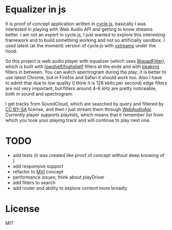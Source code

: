 # Equalizer in js

It is proof of concept application written in [cycle.js](http://cycle.js.org/), basically I was interested in playing with Web Audio API and getting to know streams better. I am not an expert in cycle.js, I just wanted to explore this interesting framework and to build something working and not so artificially sandbox. I used latest (at the moment) version of cycle.js with [xstreams](https://github.com/staltz/xstream) under the hood.

So this project is web audio player with equalizer (which uses [BiquadFilter](https://developer.mozilla.org/en/docs/Web/API/BiquadFilterNode)), which is built with [lowshelf/highshelf](https://developer.mozilla.org/en-US/docs/Web/API/BiquadFilterNode/type) filters at the ends and with [peaking](https://developer.mozilla.org/en-US/docs/Web/API/BiquadFilterNode/type) filters in between. You can watch spectrogram during the play; it is better to use latest Chrome, but in Firefox and Safari it should work too. Also I have to admit that due to low quality (I think it is 128 kbits per second) edge filters are not very important, but filters around 4–6 kHz are pretty noticeable, both in sound and spectrogram.

I get tracks from SoundCloud, which are searched by query and filtered by [CC BY-SA](https://creativecommons.org/licenses/by-sa/4.0/legalcode) license, and then I just stream them through [WebAudioApi](https://developer.mozilla.org/en/docs/Web/API/HTMLMediaElement).
Currently player supports playlists, which means that it remember list from which you took your playing track and will continue to play next one.

# TODO

- add tests (it was created like proof of concept without deep knowing of )
- add responsive support
- refactor to [MVI](http://cycle.js.org/model-view-intent.html) concept
- performance issues; think about playDriver
- add filters to search
- add router and ability to explore content more broadly

# License

MIT
